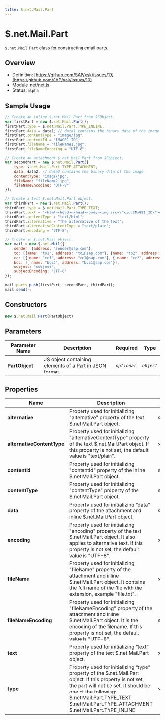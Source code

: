 ```yaml
---
title: $.net.Mail.Part
---
```


$.net.Mail.Part
===

`$.net.Mail.Part` class for constructing email parts.

## Overview

- Definition: [https://github.com/SAP/xsk/issues/19](https://github.com/SAP/xsk/issues/19)
- Module: [net/net.js](https://github.com/SAP/xsk/tree/main/modules/api/api-xsjs/src/main/resources/xsk/net/net.js)
- Status: `alpha`

## Sample Usage

```javascript
// Create an inline $.net.Mail.Part from JSObject.
var firstPart = new $.net.Mail.Part();
firstPart.type = $.net.Mail.Part.TYPE_INLINE;
firstPart.data = data1; // data1 contains the binary data of the image
firstPart.contentType = "image/jpg";
firstPart.contentId = "IMAGE1_ID";
firstPart.fileName = "fileName1.jpg";
firstPart.fileNameEncoding = "UTF-8";

// Create an attachment $.net.Mail.Part from JSObject.
var secondPart = new $.net.Mail.Part({
    type: $.net.Mail.Part.TYPE_ATTACHMENT,
    data: data2, // data2 contains the binary data of the image
    contentType: "image/jpg",
    fileName: "fileName2.jpg",
    fileNameEncoding: "UTF-8"
});

// Create a text $.net.Mail.Part object.
var thirdPart = new $.net.Mail.Part();
thirdPart.type = $.net.Mail.Part.TYPE_TEXT;
thirdPart.text = "<html><head></head><body><img src=\"cid:IMAGE1_ID\"></body></html>";
thirdPart.contentType = "text/html";
thirdPart.alternative = "The alternative of the text";
thirdPart.alternativeContentType = "text/plain";
thirdPart.encoding = "UTF-8";

// Create an $.net.Mail object.
var mail = new $.net.Mail({
    sender: {address: "sender@sap.com"},
    to: [{name: "to1", address: "to1@sap.com"}, {name: "to2", address: "to2@sap.com"}],
    cc: [{ name: "cc1", address: "cc1@sap.com"}, { name: "cc2", address: "cc2@sap.com"}],
    bcc: [{ name: "bcc1", address: "bcc1@sap.com"}],
    subject: "subject",
    subjectEncoding: "UTF-8"
});

mail.parts.push(firstPart, secondPart, thirdPart);
mail.send();
```

## Constructors

```javascript
new $.net.Mail.Part(PartObject)
```

## Parameters

| Parameter Name     | Description                                             | Required     | Type       |
|--------------------|---------------------------------------------------------|--------------|------------|
| **PartObject**     | JS object containing elements of a Part in JSON format. | _`optional`_ | _`object`_ |

## Properties

| Name                       | Description                                                     | Type               |
|----------------------------|-----------------------------------------------------------------|--------------------|
| **alternative**            | Property used for initializing "alternative" property of the text $.net.Mail.Part object. | _`string`_             |
| **alternativeContentType** | Property used for initializing "alternativeContentType" property of the text $.net.Mail.Part object. If this property is not set, the default value is "text/plain". | _`string`_             |
| **contentId**              | Property used for initializing "contentId" property of the inline $.net.Mail.Part object. | _`string`_             |
| **contentType**            | Property used for initializing "contentType" property of the $.net.Mail.Part object. | _`string`_             |
| **data**                   | Property used for initializing "data" property of the attachment and inline $.net.Mail.Part object. | _`string/ArrayBuffer`_ |
| **encoding**               | Property used for initializing "encoding" property of the text $.net.Mail.Part object. It also applies to alternative text. If this property is not set, the default value is "UTF-8". | _`string`_             |
| **fileName**               | Property used for initializing "fileName" property of the attachment and inline $.net.Mail.Part object. It contains the full name of the file with the extension, example "file.txt". | _`string`_             |
| **fileNameEncoding**       | Property used for initializing "fileNameEncoding" property of the attachment and inline $.net.Mail.Part object. It is the encoding of the filename. If this property is not set, the default value is "UTF-8". | _`string`_             |
| **text**                   | Property used for initializing "text" property of the text $.net.Mail.Part object. | _`string`_             |
| **type**                   | Property used for initializing "type" property of the $.net.Mail.Part object. If this property is not set, the part will not be set. It should be one of the following: $.net.Mail.Part.TYPE_TEXT $.net.Mail.Part.TYPE_ATTACHMENT $.net.Mail.Part.TYPE_INLINE | _`string`_             |